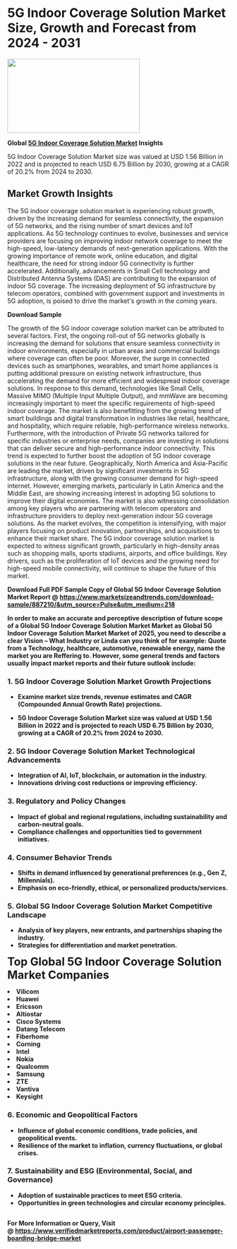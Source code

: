 <H1>5G Indoor Coverage Solution Market Size, Growth and Forecast from 2024 - 2031</H1><img class="aligncenter size-medium wp-image-584254" src="https://thirdeyenews.in/wp-content/uploads/2024/09/Global-Market-Research-300x168.jpeg" alt="" width="300" height="168" /><p><strong>Global&nbsp;<a href="https://www.marketsizeandtrends.com/download-sample/887210/&amp;utm_source=Pulse&amp;utm_medium=218">5G Indoor Coverage Solution Market</a> Insights</strong></p><p>5G Indoor Coverage Solution Market size was valued at USD 1.56 Billion in 2022 and is projected to reach USD 6.75 Billion by 2030, growing at a CAGR of 20.2% from 2024 to 2030.</p><p><h2>Market Growth Insights</h2> <p>The 5G indoor coverage solution market is experiencing robust growth, driven by the increasing demand for seamless connectivity, the expansion of 5G networks, and the rising number of smart devices and IoT applications. As 5G technology continues to evolve, businesses and service providers are focusing on improving indoor network coverage to meet the high-speed, low-latency demands of next-generation applications. With the growing importance of remote work, online education, and digital healthcare, the need for strong indoor 5G connectivity is further accelerated. Additionally, advancements in Small Cell technology and Distributed Antenna Systems (DAS) are contributing to the expansion of indoor 5G coverage. The increasing deployment of 5G infrastructure by telecom operators, combined with government support and investments in 5G adoption, is poised to drive the market's growth in the coming years.</p> <p><strong>Download Sample</strong></p> <p>The growth of the 5G indoor coverage solution market can be attributed to several factors. First, the ongoing roll-out of 5G networks globally is increasing the demand for solutions that ensure seamless connectivity in indoor environments, especially in urban areas and commercial buildings where coverage can often be poor. Moreover, the surge in connected devices such as smartphones, wearables, and smart home appliances is putting additional pressure on existing network infrastructure, thus accelerating the demand for more efficient and widespread indoor coverage solutions. In response to this demand, technologies like Small Cells, Massive MIMO (Multiple Input Multiple Output), and mmWave are becoming increasingly important to meet the specific requirements of high-speed indoor coverage. The market is also benefitting from the growing trend of smart buildings and digital transformation in industries like retail, healthcare, and hospitality, which require reliable, high-performance wireless networks. Furthermore, with the introduction of Private 5G networks tailored for specific industries or enterprise needs, companies are investing in solutions that can deliver secure and high-performance indoor connectivity. This trend is expected to further boost the adoption of 5G indoor coverage solutions in the near future. Geographically, North America and Asia-Pacific are leading the market, driven by significant investments in 5G infrastructure, along with the growing consumer demand for high-speed internet. However, emerging markets, particularly in Latin America and the Middle East, are showing increasing interest in adopting 5G solutions to improve their digital economies. The market is also witnessing consolidation among key players who are partnering with telecom operators and infrastructure providers to deploy next-generation indoor 5G coverage solutions. As the market evolves, the competition is intensifying, with major players focusing on product innovation, partnerships, and acquisitions to enhance their market share. The 5G indoor coverage solution market is expected to witness significant growth, particularly in high-density areas such as shopping malls, sports stadiums, airports, and office buildings. Key drivers, such as the proliferation of IoT devices and the growing need for high-speed mobile connectivity, will continue to shape the future of this market. <p><strong></p><p><span class=""><strong>Download Full PDF Sample Copy of Global 5G Indoor Coverage Solution Market Report</strong> @ <a href="https://www.marketsizeandtrends.com/download-sample/887210/&amp;utm_source=Pulse&amp;utm_medium=218" target="_blank">https://www.marketsizeandtrends.com/download-sample/887210/&amp;utm_source=Pulse&amp;utm_medium=218</a></span></p><p>In order to make an accurate and perceptive description of future scope of a Global&nbsp;5G Indoor Coverage Solution Market Market as Global&nbsp;5G Indoor Coverage Solution Market Market of 2025, you need to describe a clear Vision &ndash; What Industry or Linda can you think of for example: Quote from a Technology, healthcare, automotive, renewable energy, name the market you are Reffering to. However, some general trends and factors usually impact market reports and their future outlook include:</p><h3>1.&nbsp;<strong>5G Indoor Coverage Solution Market Growth Projections</strong></h3><ul><li>Examine market size trends, revenue estimates and CAGR (Compounded Annual Growth Rate) projections.</li><li><p>5G Indoor Coverage Solution Market size was valued at USD 1.56 Billion in 2022 and is projected to reach USD 6.75 Billion by 2030, growing at a CAGR of 20.2% from 2024 to 2030.</p></li></ul><h3>2.&nbsp;<strong>5G Indoor Coverage Solution Market Technological Advancements</strong></h3><ul><li>Integration of AI, IoT, blockchain, or automation in the industry.</li><li>Innovations driving cost reductions or improving efficiency.</li></ul><h3>3.&nbsp;<strong>Regulatory and Policy Changes</strong></h3><ul><li>Impact of global and regional regulations, including sustainability and carbon-neutral goals.</li><li>Compliance challenges and opportunities tied to government initiatives.</li></ul><h3>4.&nbsp;<strong>Consumer Behavior Trends</strong></h3><ul><li>Shifts in demand influenced by generational preferences (e.g., Gen Z, Millennials).</li><li>Emphasis on eco-friendly, ethical, or personalized products/services.</li></ul><h3>5.&nbsp;<strong>Global 5G Indoor Coverage Solution Market Competitive Landscape</strong></h3><ul><li>Analysis of key players, new entrants, and partnerships shaping the industry.</li><li>Strategies for differentiation and market penetration.</li></ul><p data-pm-slice="1 1 []"><span style="color: inherit; font-family: inherit; font-size: 25px;">Top Global 5G Indoor Coverage Solution Market Companies</span></p><div class="" data-test-id=""><p><li>Vilicom</li><li> Huawei</li><li> Ericsson</li><li> Altiostar</li><li> Cisco Systems</li><li> Datang Telecom</li><li> Fiberhome</li><li> Corning</li><li> Intel</li><li> Nokia</li><li> Qualcomm</li><li> Samsung</li><li> ZTE</li><li> Vantiva</li><li> Keysight</li></p></div><h3>6.&nbsp;<strong>Economic and Geopolitical Factors</strong></h3><ul><li>Influence of global economic conditions, trade policies, and geopolitical events.</li><li>Resilience of the market to inflation, currency fluctuations, or global crises.</li></ul><h3>7.&nbsp;<strong>Sustainability and ESG (Environmental, Social, and Governance)</strong></h3><ul><li>Adoption of sustainable practices to meet ESG criteria.</li><li>Opportunities in green technologies and circular economy principles.</li></ul><h2><strong style="font-size: 14px;">For More Information or Query, Visit @&nbsp;</strong><a style="background-color: #ffffff; font-size: 14px;" href="https://www.marketsizeandtrends.com/report/5g-indoor-coverage-solution-market/" target="_blank">https://www.verifiedmarketreports.com/product/airport-passenger-boarding-bridge-market</a></h2>
